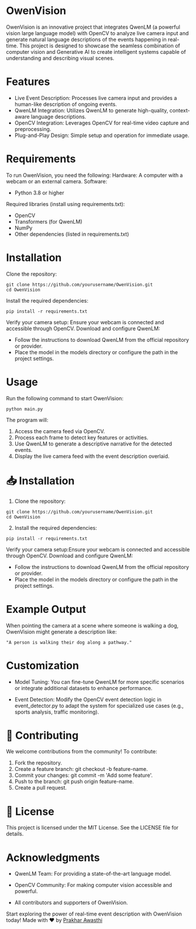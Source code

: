 # OwenVision 
OwenVision is an innovative project that integrates QwenLM (a powerful vision large language model) with OpenCV to analyze live camera input and generate natural language descriptions of the events happening in real-time. This project is designed to showcase the seamless combination of computer vision and Generative AI to create intelligent systems capable of understanding and describing visual scenes.

# Features
- Live Event Description: Processes live camera input and provides a human-like description of ongoing events.
- QwenLM Integration: Utilizes QwenLM to generate high-quality, context-aware language descriptions.
- OpenCV Integration: Leverages OpenCV for real-time video capture and preprocessing.
- Plug-and-Play Design: Simple setup and operation for immediate usage.

# Requirements
To run OwenVision, you need the following:
Hardware: A computer with a webcam or an external camera.
Software:
- Python 3.8 or higher

Required libraries (install using requirements.txt):
- OpenCV
- Transformers (for QwenLM)
- NumPy
- Other dependencies (listed in requirements.txt)

# Installation
Clone the repository:
```
git clone https://github.com/yourusername/OwenVision.git
cd OwenVision
```
Install the required dependencies:
```
pip install -r requirements.txt
```
Verify your camera setup:
Ensure your webcam is connected and accessible through OpenCV.
Download and configure QwenLM:
- Follow the instructions to download QwenLM from the official repository or provider.
- Place the model in the models directory or configure the path in the project settings. 

# Usage
Run the following command to start OwenVision:
```
python main.py
```
The program will:
1. Access the camera feed via OpenCV.
2. Process each frame to detect key features or activities.
3. Use QwenLM to generate a descriptive narrative for the detected events.
4. Display the live camera feed with the event description overlaid.

# 📥 Installation
1. Clone the repository:
```
git clone https://github.com/yourusername/OwenVision.git
cd OwenVision
```
2. Install the required dependencies:
```
pip install -r requirements.txt
```
Verify your camera setup:Ensure your webcam is connected and accessible through OpenCV.
Download and configure QwenLM:
- Follow the instructions to download QwenLM from the official repository or provider.
- Place the model in the models directory or configure the path in the project settings.

# Example Output

When pointing the camera at a scene where someone is walking a dog, OwenVision might generate a description like:
```
"A person is walking their dog along a pathway."
```
# Customization

- Model Tuning: You can fine-tune QwenLM for more specific scenarios or integrate additional datasets to enhance performance.

- Event Detection: Modify the OpenCV event detection logic in event_detector.py to adapt the system for specialized use cases (e.g., sports analysis, traffic monitoring).

# 🤝 Contributing

We welcome contributions from the community! To contribute:

1. Fork the repository.
2. Create a feature branch: git checkout -b feature-name.
3. Commit your changes: git commit -m 'Add some feature'.
4. Push to the branch: git push origin feature-name.
5. Create a pull request.

# 📝 License
This project is licensed under the MIT License. See the LICENSE file for details.

# Acknowledgments

- QwenLM Team: For providing a state-of-the-art language model.

- OpenCV Community: For making computer vision accessible and powerful.

- All contributors and supporters of OwenVision.

Start exploring the power of real-time event description with OwenVision today!
Made with ❤️ by [Prakhar Awasthi](https://github.com/prakhar105)
